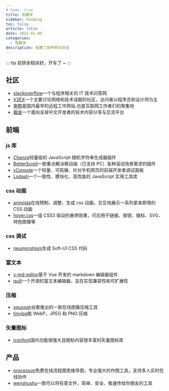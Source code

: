 ```yaml
---
# home: true
title: 收藏夹
sidebar: heading
toc: false
article: false
date: 2022-01-09
categories:
  - 收藏夹
description: 收藏了各种奇珍异宝
---
```


::: tip
前排坐稳扶好，开车了 ~
:::

## 社区

- [stackoverflow](https://stackoverflow.com)一个与程序相关的 IT 技术问答网
- [V2EX](https://www.v2ex.com)一个主要讨论网络和技术话题的社区，访问者以程序员和设计师为主
- [电鸭](https://www.v2ex.com)是国内最早的远程工作网站,也是互联网工作者们的聚集地
- [掘金](https://juejin.cn)一个面向全球中文开发者的技术内容分享与交流平台

## 前端

### js 库

- [Chance](http://ckang1229.gitee.io/vue-markdown-editor/zh/)轻量级的 JavaScript 随机字符串生成器插件
- [BetterScroll](https://github.com/ustbhuangyi/better-scroll)一款重点解决移动端（已支持 PC）各种滚动场景需求的插件
- [vConsole](https://github.com/Tencent/vConsole)一个轻量、可拓展、针对手机网页的前端开发者调试面板
- [Lodash](https://www.lodashjs.com)一个一致性、模块化、高性能的 JavaScript 实用工具库

### css 动画

- [animista](https://animista.net)在线预制、调整、生成 css 动画，交互地展示一系列拿来即用的 CSS 动画
- [hover.css](https://ianlunn.github.io/Hover/)一组 CSS3 驱动的悬停效果，可应用于链接、按钮、徽标、SVG、特色图像等

### css 调试

- [neumorphism](https://neumorphism.io/)生成 Soft-UI CSS 代码

### 富文本

- [v-md-editor](https://code-farmer-i.github.io/vue-markdown-editor/zh/)基于 Vue 开发的 markdown 编辑器组件
- [quill](https://quilljs.com)一个开源的富文本编辑器，旨在实现兼容性和可扩展性

### 压缩

- [squoosh](https://squoosh.app)谷歌推出的一款在线图像压缩工具
- [tinyjpg](https://tinyjpg.com/p)能 WebP，JPEG 和 PNG 压缩

### 矢量图标

- [iconfont](https://www.iconfont.cn)国内功能很强大且图标内容很丰富的矢量图标库

## 产品

- [processon](https://www.processon.com/)免费在线流程图思维导图，专业强大的作图工具，支持多人实时在线协作
- [wenshushu](https://www.wenshushu.cn/)一款可以将任意文件，简单、安全、极速传给你朋友的工具
